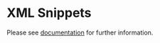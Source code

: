 ﻿# XML Snippets

Please see [documentation](https://github.com/josefpihrt.github.io/docs/snippetica/vscode) for further information\.